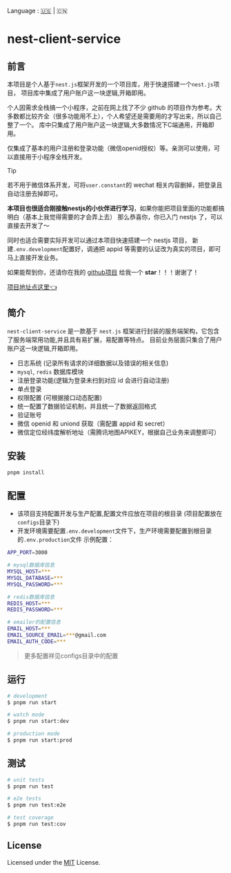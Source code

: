 <!-- <p align="center">
  <a href="https://github.com/AllenBei/nest-client-service" target="blank">
</p> -->
Language : [🇺🇸](./README.md)  | 🇨🇳

# nest-client-service

## 前言

本项目是个人基于`nest.js`框架开发的一个项目库，用于快速搭建一个`nest.js`项目，
项目库中集成了用户账户这一块逻辑,开箱即用。

个人因需求全栈搞一个小程序，之前在网上找了不少 github 的项目作为参考。大多数都比较齐全（很多功能用不上），个人希望还是需要用的才写出来，所以自己整了一个。
库中只集成了用户账户这一块逻辑,大多数情况下C端通用，开箱即用。

仅集成了基本的用户注册和登录功能（微信openid授权）等。亲测可以使用，可以直接用于小程序全栈开发。
> [!TIP]
> 若不用于微信体系开发，可将`user.constant`的 wechat 相关内容删掉，把登录且自动注册去掉即可。

**本项目也很适合刚接触nestjs的小伙伴进行学习**，如果你能把项目里面的功能都搞明白（基本上我觉得需要的才会弄上去）
那么恭喜你，你已入门 nestjs 了，可以直接去开发了～

同时也适合需要实际开发可以通过本项目快速搭建一个 nestjs 项目，
新建`.env.development`配置好，调通把 appid 等需要的认证改为真实的项目，即可马上直接开发业务。

如果能帮到你，还请你在我的 [github项目](https://github.com/AllenBei/nest-client-service) 给我一个 **star**！！！谢谢了！

[项目地址点这里👈](https://github.com/AllenBei/nest-client-service)

## 简介

`nest-client-service` 是一款基于 `nest.js` 框架进行封装的服务端架构，它包含了服务端常用功能,并且具有易扩展，易配置等特点。
目前业务层面只集合了用户账户这一块逻辑,开箱即用。

- 日志系统 (记录所有请求的详细数据以及错误的相关信息)
- `mysql`, `redis` 数据库模块
- 注册登录功能(逻辑为登录未扫到对应 id 会进行自动注册)
- 单点登录
- 权限配置 (可根据接口动态配置)
- 统一配置了数据验证机制，并且统一了数据返回格式
- 验证账号
- 微信 openid 和 uniond 获取（需配置 appid 和 secret）
- 微信定位经纬度解析地址（需腾讯地图APIKEY，根据自己业务来调整即可）

## 安装

```bash
pnpm install
```

## 配置

- 该项目支持配置开发与生产配置,配置文件应放在项目的根目录 (项目配置放在`configs`目录下)
- 开发环境需要配置`.env.development`文件下，生产环境需要配置到根目录的`.env.production`文件
    示例配置：

```bash
APP_PORT=3000

# mysql数据库信息
MYSQL_HOST=***
MYSQL_DATABASE=***
MYSQL_PASSWORD=***

# redis数据库信息
REDIS_HOST=***
REDIS_PASSWORD=***

# emailer的配置信息
EMAIL_HOST=***
EMAIL_SOURCE_EMAIL=***@gmail.com
EMAIL_AUTH_CODE=***
```

> 更多配置祥见configs目录中的配置

## 运行

```bash
# development
$ pnpm run start

# watch mode
$ pnpm run start:dev

# production mode
$ pnpm run start:prod
```

## 测试

```bash
# unit tests
$ pnpm run test

# e2e tests
$ pnpm run test:e2e

# test coverage
$ pnpm run test:cov
```

## License

Licensed under the [MIT](/LICENSE) License.
